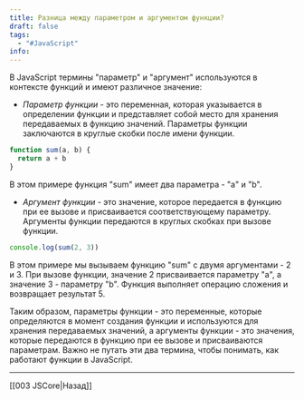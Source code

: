 ```yaml
---
title: Разница между параметром и аргументом функции?
draft: false
tags:
  - "#JavaScript"
info:
---
```

В JavaScript термины "параметр" и "аргумент" используются в контексте функций и имеют различное значение:

- _Параметр функции_ - это переменная, которая указывается в определении функции и представляет собой место для хранения передаваемых в функцию значений. Параметры функции заключаются в круглые скобки после имени функции.

```javascript
function sum(a, b) {
  return a + b
}
```

В этом примере функция "sum" имеет два параметра - "a" и "b".

- _Аргумент функции_ - это значение, которое передается в функцию при ее вызове и присваивается соответствующему параметру. Аргументы функции передаются в круглых скобках при вызове функции.

```javascript
console.log(sum(2, 3))
```

В этом примере мы вызываем функцию "sum" с двумя аргументами - 2 и 3. При вызове функции, значение 2 присваивается параметру "a", а значение 3 - параметру "b". Функция выполняет операцию сложения и возвращает результат 5.

Таким образом, параметры функции - это переменные, которые определяются в момент создания функции и используются для хранения передаваемых значений, а аргументы функции - это значения, которые передаются в функцию при ее вызове и присваиваются параметрам. Важно не путать эти два термина, чтобы понимать, как работают функции в JavaScript.

---

[[003 JSCore|Назад]]